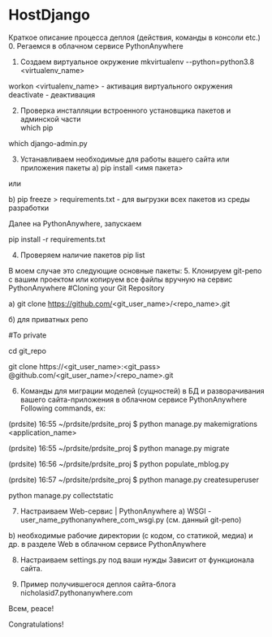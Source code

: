 # HostDjango
Краткое описание процесса деплоя (действия, команды в консоли etc.)
0. Регаемся в облачном сервисе PythonAnywhere 
1. Создаем виртуальное окружение
mkvirtualenv --python=python3.8 <virtualenv_name>

workon <virtualenv_name> - активация виртуального окружения deactivate - деактивация

2. Проверка инсталляции встроенного установщика пакетов и админской части  
which pip

which django-admin.py

3. Устанавливаем необходимые для работы вашего сайта или приложения пакеты
a) pip install <имя пакета>

или

b) pip freeze > requirements.txt - для выгрузки всех пакетов из среды разработки

Далее на PythonAnywhere, запускаем

pip install -r requirements.txt

4. Проверяем наличие пакетов
pip list

В моем случае это следующие основные пакеты:
5. Клонируем git-репо с вашим проектом или копируем все файлы вручную на сервис PythonAnywhere
#Cloning your Git Repository

а) git clone https://github.com/<git_user_name>/<repo_name>.git

б) для приватных репо

#To private

cd git_repo

git clone https://<git_user_name>:<git_pass> @github.com/<git_user_name>/<repo_name>.git

6. Команды для миграции моделей (сущностей) в БД и разворачивания вашего сайта-приложения в облачном сервисе PythonAnywhere
Following commands, ex:

(prdsite) 16:55 ~/prdsite/prdsite_proj $ python manage.py makemigrations <application_name>

(prdsite) 16:55 ~/prdsite/prdsite_proj $ python manage.py migrate

(prdsite) 16:56 ~/prdsite/prdsite_proj $ python populate_mblog.py

(prdsite) 16:57 ~/prdsite/prdsite_proj $ python manage.py createsuperuser

python manage.py collectstatic

7. Настраиваем Web-сервис | PythonAnywhere
a) WSGI - user_name_pythonanywhere_com_wsgi.py (см. данный git-репо)

b) необходимые рабочие директории (с кодом, со статикой, медиа) и др. в разделе Web в облачном сервисе PythonAnywhere

8. Настраиваем settings.py под ваши нужды
Зависит от функционала сайта.

9. Пример получившегося деплоя сайта-блога
nicholasid7.pythonanywhere.com

Всем, peace!

Congratulations!
